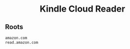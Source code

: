 


<h1 align="center">Kindle Cloud Reader</h1>  


## Roots


```html
amazon.com
read.amazon.com
```  

